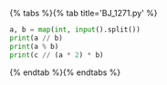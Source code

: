 {% tabs %}{% tab title='BJ_1271.py' %}

```py
a, b = map(int, input().split())
print(a // b)
print(a % b)
print(c // (a * 2) * b)
```

{% endtab %}{% endtabs %}
